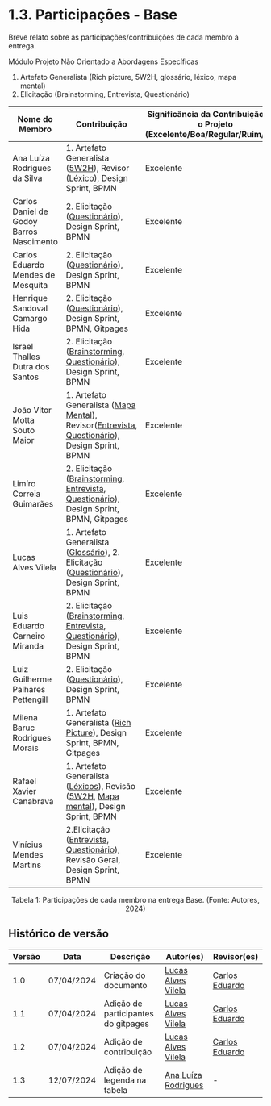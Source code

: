 # 1.3. Participações - Base

Breve relato sobre as participações/contribuições de cada membro à entrega.

Módulo Projeto Não Orientado a Abordagens Específicas

1. Artefato Generalista (Rich picture, 5W2H, glossário, léxico, mapa mental)
2. Elicitação (Brainstorming, Entrevista, Questionário)

| Nome do Membro                           | Contribuição                                                                                                                                              | Significância da Contribuição para o Projeto (Excelente/Boa/Regular/Ruim/Nula) |
| ---------------------------------------- | --------------------------------------------------------------------------------------------------------------------------------------------------------- | ------------------------------------------------------------------------------ |
| Ana Luíza Rodrigues da Silva             | 1. Artefato Generalista ([5W2H](./5w2h.md)), Revisor ([Léxico](./lexico.md)), Design Sprint, BPMN                                                         | Excelente                                                                      |
| Carlos Daniel de Godoy Barros Nascimento | 2. Elicitação ([Questionário](./questionario.md)), Design Sprint, BPMN                                                                                    | Excelente                                                                      |
| Carlos Eduardo Mendes de Mesquita        | 2. Elicitação ([Questionário](./questionario.md)), Design Sprint, BPMN                                                                                    | Excelente                                                                      |
| Henrique Sandoval Camargo Hida           | 2. Elicitação ([Questionário](./questionario.md)), Design Sprint, BPMN, Gitpages                                                                          | Excelente                                                                      |
| Israel Thalles Dutra dos Santos          | 2. Elicitação ([Brainstorming](./brainstorming.md), [Questionário](./questionario.md)), Design Sprint, BPMN                                               | Excelente                                                                      |
| João Vítor Motta Souto Maior             | 1. Artefato Generalista ([Mapa Mental](./mapa_mental.md)), Revisor([Entrevista](./entrevista.md), [Questionário](./questionario.md)), Design Sprint, BPMN | Excelente                                                                      |
| Limíro Correia Guimarães                 | 2. Elicitação ([Brainstorming](./brainstorming.md), [Entrevista](./entrevista.md), [Questionário](./questionario.md)), Design Sprint, BPMN, Gitpages      | Excelente                                                                      |
| Lucas Alves Vilela                       | 1. Artefato Generalista ([Glossário](./glossário.md)), 2. Elicitação ([Questionário](./questionario.md)), Design Sprint, BPMN                             | Excelente                                                                      |
| Luis Eduardo Carneiro Miranda            | 2. Elicitação ([Brainstorming](./brainstorming.md), [Entrevista](./entrevista.md), [Questionário](./questionario.md)), Design Sprint, BPMN                | Excelente                                                                      |
| Luiz Guilherme Palhares Pettengill       | 2. Elicitação ([Questionário](./questionario.md)), Design Sprint, BPMN                                                                                    | Excelente                                                                      |
| Milena Baruc Rodrigues Morais            | 1. Artefato Generalista ([Rich Picture](./richpicture.md)), Design Sprint, BPMN, Gitpages                                                                 | Excelente                                                                      |
| Rafael Xavier Canabrava                  | 1. Artefato Generalista ([Léxicos](./lexico.md)), Revisão ([5W2H](./5w2h.md), [Mapa mental](./mapa_mental.md)), Design Sprint, BPMN                       | Excelente                                                                      |
| Vinícius Mendes Martins                  | 2.Elicitação ([Entrevista](./entrevista.md), [Questionário](./questionario.md)), Revisão Geral, Design Sprint, BPMN                                       | Excelente                                                                      |

<div style="text-align: center">
  <p>Tabela 1: Participações de cada membro na entrega Base. (Fonte: Autores, 2024)</p>
</div>

## Histórico de versão

| Versão | Data       | Descrição                           | Autor(es)                                         | Revisor(es)        |
| ------ | ---------- | ----------------------------------- | ------------------------------------------------- | ------------------ |
| 1.0    | 07/04/2024 | Criação do documento                | [Lucas Alves Vilela](https://github.com/Lucas-AV) | [Carlos Eduardo]() |
| 1.1    | 07/04/2024 | Adição de participantes do gitpages | [Lucas Alves Vilela](https://github.com/Lucas-AV) | [Carlos Eduardo]() |
| 1.2    | 07/04/2024 | Adição de contribuição              | [Lucas Alves Vilela](https://github.com/Lucas-AV) | [Carlos Eduardo]() |
| 1.3    | 12/07/2024 | Adição de legenda na tabela              | [Ana Luíza Rodrigues](https://github.com/analuizargds) | - |